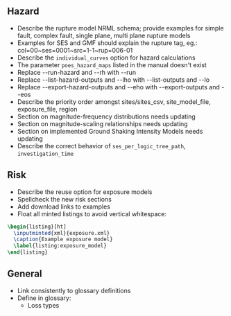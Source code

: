 Hazard
------

* Describe the rupture model NRML schema; provide examples for simple fault, complex fault, single plane, multi plane rupture models
* Examples for SES and GMF should explain the rupture tag, eg.: col=00~ses=0001~src=1-1~rup=006-01
* Describe the `individual_curves` option for hazard calculations
* The parameter `poes_hazard_maps` listed in the manual doesn't exist
* Replace --run-hazard and --rh with --run
* Replace --list-hazard-outputs and --lho with --list-outputs and --lo
* Replace --export-hazard-outputs and --eho with --export-outputs and --eos
* Describe the priority order amongst sites/sites_csv, site_model_file, exposure_file, region
* Section on magnitude-frequency distributions needs updating
* Section on magnitude-scaling relationships needs updating
* Section on implemented Ground Shaking Intensity Models needs updating
* Describe the correct behavior of `ses_per_logic_tree_path`, `investigation_time`


Risk
----

* Describe the reuse option for exposure models
* Spellcheck the new risk sections
* Add download links to examples
* Float all minted listings to avoid vertical whitespace:
```tex
\begin{listing}[ht]
  \inputminted{xml}{exposure.xml}
  \caption{Example exposure model}
  \label{listing:exposure_model}
\end{listing}
```


General
-------

* Link consistently to glossary definitions
* Define in glossary:
  - Loss types

